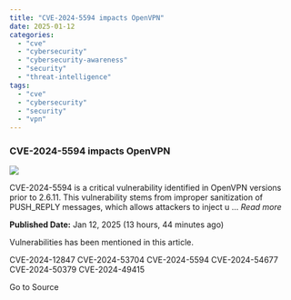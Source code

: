 ```yaml
---
title: "CVE-2024-5594 impacts OpenVPN"
date: 2025-01-12
categories: 
  - "cve"
  - "cybersecurity"
  - "cybersecurity-awareness"
  - "security"
  - "threat-intelligence"
tags: 
  - "cve"
  - "cybersecurity"
  - "security"
  - "vpn"
---
```


### CVE-2024-5594 impacts OpenVPN

![](https://upload.cvefeed.io/news/23650/thumbnail.jpg)

CVE-2024-5594 is a critical vulnerability identified in OpenVPN versions prior to 2.6.11. This vulnerability stems from improper sanitization of PUSH\_REPLY messages, which allows attackers to inject u ... _Read more_

**Published Date:** Jan 12, 2025 (13 hours, 44 minutes ago)

Vulnerabilities has been mentioned in this article.

CVE-2024-12847 CVE-2024-53704 CVE-2024-5594 CVE-2024-54677 CVE-2024-50379 CVE-2024-49415

Go to Source
